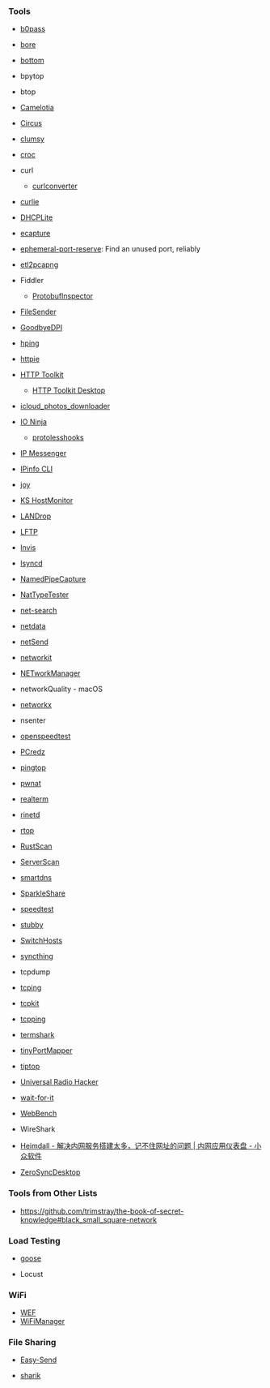 ### Tools

- [b0pass](https://github.com/bitepeng/b0pass)
- [bore](https://github.com/ekzhang/bore)
- [bottom](https://github.com/ClementTsang/bottom)
- bpytop
- btop
- [Camelotia](https://github.com/reactiveui/Camelotia)
- [Circus](https://github.com/circus-tent/circus)
- [clumsy](https://github.com/jagt/clumsy)
- [croc](https://github.com/schollz/croc)
- curl
  - [curlconverter](https://github.com/curlconverter/curlconverter)
- [curlie](https://github.com/rs/curlie)
- [DHCPLite](https://github.com/DavidAnson/DHCPLite)
- [ecapture](https://github.com/ehids/ecapture)
- [ephemeral-port-reserve](https://github.com/Yelp/ephemeral-port-reserve): Find an unused port, reliably
- [etl2pcapng](https://github.com/microsoft/etl2pcapng)
- Fiddler
  
  - [ProtobufInspector](https://github.com/BlueMatthew/ProtobufInspector)
- [FileSender](https://github.com/filesender/filesender)
- [GoodbyeDPI](https://github.com/ValdikSS/GoodbyeDPI)
- [hping](https://github.com/antirez/hping)
- [httpie](https://httpie.io/)
- [HTTP Toolkit](https://github.com/httptoolkit/httptoolkit)

  - [HTTP Toolkit Desktop](https://github.com/httptoolkit/httptoolkit-desktop)
- [icloud_photos_downloader](https://github.com/icloud-photos-downloader/icloud_photos_downloader)
- [IO Ninja](https://ioninja.com/)
  
  - [protolesshooks](https://github.com/vovkos/protolesshooks)
- [IP Messenger](https://ipmsg.org/)
- [IPinfo CLI](https://github.com/ipinfo/cli)
- [joy](https://github.com/cisco/joy)
- [KS HostMonitor](https://www.ks-soft.net/hostmon.eng/)
- [LANDrop](https://github.com/LANDrop/LANDrop)
- [LFTP](https://github.com/lavv17/lftp)
- [lnvis](https://github.com/jb55/lnvis)
- [lsyncd](https://github.com/lsyncd/lsyncd)
- [NamedPipeCapture](https://github.com/Vatyx/NamedPipeCapture)
- [NatTypeTester](https://github.com/HMBSbige/NatTypeTester)
- [net-search](https://github.com/wsdassssss/net-search)
- [netdata](https://github.com/netdata/netdata)
- [netSend](https://github.com/williamnie/netSend)
- [networkit](https://github.com/networkit/networkit)
- [NETworkManager](https://github.com/BornToBeRoot/NETworkManager)
- networkQuality - macOS
- [networkx](https://github.com/networkx/networkx)
- nsenter
- [openspeedtest](https://openspeedtest.com/)
- [PCredz](https://github.com/lgandx/PCredz)
- [pingtop](https://github.com/laixintao/pingtop)
- [pwnat](https://github.com/samyk/pwnat)
- [realterm](https://sourceforge.net/projects/realterm/)
- [rinetd](https://github.com/samhocevar/rinetd)
- [rtop](https://github.com/rapidloop/rtop)
- [RustScan](https://github.com/RustScan/RustScan)
- [ServerScan](https://github.com/Adminisme/ServerScan)
- [smartdns](https://github.com/pymumu/smartdns)
- [SparkleShare](https://github.com/hbons/SparkleShare)
- [speedtest](https://github.com/librespeed/speedtest)
- [stubby](https://github.com/getdnsapi/stubby)
- [SwitchHosts](https://github.com/oldj/SwitchHosts)
- [syncthing](https://github.com/syncthing/syncthing)
- tcpdump
- [tcping](https://github.com/mkirchner/tcping)
- [tcpkit](https://github.com/git-hulk/tcpkit)
- [tcpping](https://github.com/jwyllie83/tcpping)
- [termshark](https://github.com/gcla/termshark)
- [tinyPortMapper](https://github.com/wangyu-/tinyPortMapper)
- [tiptop](https://github.com/nschloe/tiptop)
- [Universal Radio Hacker](https://github.com/jopohl/urh)
- [wait-for-it](https://github.com/vishnubob/wait-for-it)
- [WebBench](https://github.com/EZLippi/WebBench)
- WireShark
- [Heimdall - 解决内网服务搭建太多，记不住网址的问题 | 内网应用仪表盘 - 小众软件](https://www.appinn.com/heimdall/)
- [ZeroSyncDesktop](https://github.com/zerosync/zerodesk)

### Tools from Other Lists

- https://github.com/trimstray/the-book-of-secret-knowledge#black_small_square-network

### Load Testing

- [goose](https://github.com/tag1consulting/goose)

- Locust

### WiFi

- [WEF](https://github.com/D3Ext/WEF)
- [WiFiManager](https://github.com/tzapu/WiFiManager)

### File Sharing

- [Easy-Send](https://github.com/IvanHanloth/Easy-Send)

- [sharik](https://github.com/marchellodev/sharik)
